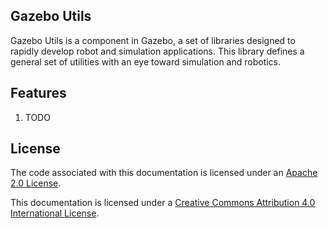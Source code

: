 ## Gazebo Utils

Gazebo Utils is a component in Gazebo, a set of
libraries designed to rapidly develop robot and simulation applications.
This library defines a general set of utilities with an eye toward simulation
and robotics.

## Features

  1. TODO

## License

The code associated with this documentation is licensed under an [Apache 2.0 License](https://www.apache.org/licenses/LICENSE-2.0).

This documentation is licensed under a [Creative Commons Attribution 4.0 International License](http://creativecommons.org/licenses/by/4.0/).
